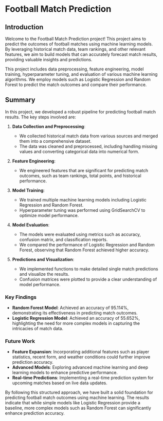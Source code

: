 # Football Match Prediction

## Introduction

Welcome to the Football Match Prediction project! This project aims to predict the outcomes of football matches using machine learning models. By leveraging historical match data, team rankings, and other relevant features, we aim to build models that can accurately forecast match results, providing valuable insights and predictions.

This project includes data preprocessing, feature engineering, model training, hyperparameter tuning, and evaluation of various machine learning algorithms. We employ models such as Logistic Regression and Random Forest to predict the match outcomes and compare their performance.

## Summary

In this project, we developed a robust pipeline for predicting football match results. The key steps involved are:

1. **Data Collection and Preprocessing**: 
   - We collected historical match data from various sources and merged them into a comprehensive dataset.
   - The data was cleaned and preprocessed, including handling missing values and converting categorical data into numerical form.

2. **Feature Engineering**:
   - We engineered features that are significant for predicting match outcomes, such as team rankings, total points, and historical performance.

3. **Model Training**:
   - We trained multiple machine learning models including Logistic Regression and Random Forest.
   - Hyperparameter tuning was performed using GridSearchCV to optimize model performance.

4. **Model Evaluation**:
   - The models were evaluated using metrics such as accuracy, confusion matrix, and classification reports.
   - We compared the performance of Logistic Regression and Random Forest, observing that Random Forest achieved higher accuracy.

5. **Predictions and Visualization**:
   - We implemented functions to make detailed single match predictions and visualize the results.
   - Confusion matrices were plotted to provide a clear understanding of model performance.

### Key Findings

- **Random Forest Model**: Achieved an accuracy of 95.114%, demonstrating its effectiveness in predicting match outcomes.
- **Logistic Regression Model**: Achieved an accuracy of 55.652%, highlighting the need for more complex models in capturing the intricacies of match data.

### Future Work

- **Feature Expansion**: Incorporating additional features such as player statistics, recent form, and weather conditions could further improve prediction accuracy.
- **Advanced Models**: Exploring advanced machine learning and deep learning models to enhance predictive performance.
- **Real-time Predictions**: Implementing a real-time prediction system for upcoming matches based on live data updates.

By following this structured approach, we have built a solid foundation for predicting football match outcomes using machine learning. The results indicate that while simple models like Logistic Regression provide a baseline, more complex models such as Random Forest can significantly enhance prediction accuracy.
